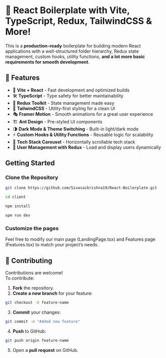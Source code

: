 # 🚀 React Boilerplate with Vite, TypeScript, Redux, TailwindCSS & More!



This is a **production-ready** boilerplate for building modern React applications with a well-structured folder hierarchy, Redux state management, custom hooks, utility functions, **and a lot more basic requirements for smooth development**.



## 📌 Features
- 🚀 **Vite + React** - Fast development and optimized builds  
- 🛠 **TypeScript** - Type safety for better maintainability  
- 🔄 **Redux Toolkit** - State management made easy  
- 🎨 **TailwindCSS** - Utility-first styling for a clean UI  
- 🎭 **Framer Motion** - Smooth animations for a great user experience  
- 🏗 **Ant Design** - Pre-styled UI components  
- 🌗 **Dark Mode & Theme Switching** - Built-in light/dark mode  
- ⚡ **Custom Hooks & Utility Functions** - Reusable logic for scalability  
- 🎠 **Tech Stack Carousel** - Horizontally scrollable tech stack  
- 👥 **User Management with Redux** - Load and display users dynamically  


## Getting Started
### Clone the Repository
```sh
git clone https://github.com/Sivasaikrishna19/React-Boilerplate.git

cd client

npm install

npm run dev
```

### Customize the pages

Feel free to modify our main page (LandingPage.tsx) and Features page (Features.tsx) to match your project’s needs.

## 🎯 Contributing
Contributions are welcome!  
To contribute:

1. **Fork** the repository.
2. **Create a new branch** for your feature:
```sh
git checkout -b feature-name
```
3. **Commit** your changes:
```sh
git commit -m "Added new feature"
```
4. **Push** to GitHub:
```sh
git push origin feature-name
```
5. Open a **pull request** on GitHub.

